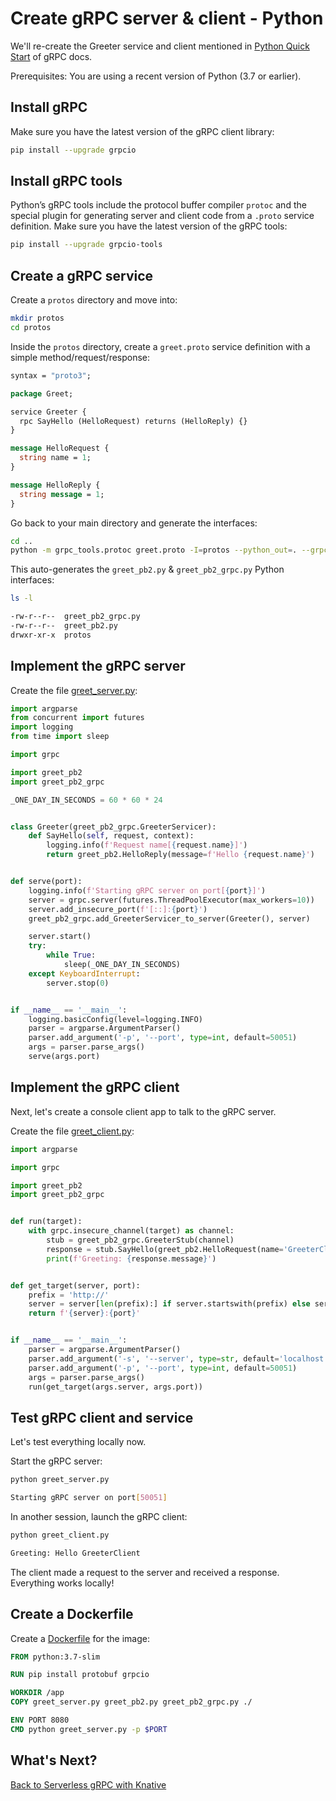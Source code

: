# Create gRPC server & client - Python

We'll re-create the Greeter service and client mentioned in [Python Quick Start](https://grpc.io/docs/quickstart/python/) of gRPC docs.

Prerequisites: You are using a recent version of Python (3.7 or earlier).

## Install gRPC

Make sure you have the latest version of the gRPC client library:

```bash
pip install --upgrade grpcio
```

## Install gRPC tools

Python’s gRPC tools include the protocol buffer compiler `protoc` and the special plugin for generating server and client code from a `.proto` service definition. Make sure you have the latest version of the gRPC tools:

```bash
pip install --upgrade grpcio-tools
```

## Create a gRPC service

Create a `protos` directory and move into:

```bash
mkdir protos
cd protos
```

Inside the `protos` directory, create a `greet.proto` service definition with a simple method/request/response:

```protobuf
syntax = "proto3";

package Greet;

service Greeter {
  rpc SayHello (HelloRequest) returns (HelloReply) {}
}

message HelloRequest {
  string name = 1;
}

message HelloReply {
  string message = 1;
}
```

Go back to your main directory and generate the interfaces:

```bash
cd ..
python -m grpc_tools.protoc greet.proto -I=protos --python_out=. --grpc_python_out=.
```

This auto-generates the `greet_pb2.py` & `greet_pb2_grpc.py` Python interfaces:

```bash
ls -l

-rw-r--r--  greet_pb2_grpc.py
-rw-r--r--  greet_pb2.py
drwxr-xr-x  protos
```

## Implement the gRPC server

Create the file [greet_server.py](../serving/grpc/python/greet_server.py):

```python
import argparse
from concurrent import futures
import logging
from time import sleep

import grpc

import greet_pb2
import greet_pb2_grpc

_ONE_DAY_IN_SECONDS = 60 * 60 * 24


class Greeter(greet_pb2_grpc.GreeterServicer):
    def SayHello(self, request, context):
        logging.info(f'Request name[{request.name}]')
        return greet_pb2.HelloReply(message=f'Hello {request.name}')


def serve(port):
    logging.info(f'Starting gRPC server on port[{port}]')
    server = grpc.server(futures.ThreadPoolExecutor(max_workers=10))
    server.add_insecure_port(f'[::]:{port}')
    greet_pb2_grpc.add_GreeterServicer_to_server(Greeter(), server)

    server.start()
    try:
        while True:
            sleep(_ONE_DAY_IN_SECONDS)
    except KeyboardInterrupt:
        server.stop(0)


if __name__ == '__main__':
    logging.basicConfig(level=logging.INFO)
    parser = argparse.ArgumentParser()
    parser.add_argument('-p', '--port', type=int, default=50051)
    args = parser.parse_args()
    serve(args.port)
```

## Implement the gRPC client

Next, let's create a console client app to talk to the gRPC server.

Create the file [greet_client.py](../serving/grpc/python/greet_client.py):

```python
import argparse

import grpc

import greet_pb2
import greet_pb2_grpc


def run(target):
    with grpc.insecure_channel(target) as channel:
        stub = greet_pb2_grpc.GreeterStub(channel)
        response = stub.SayHello(greet_pb2.HelloRequest(name='GreeterClient'))
        print(f'Greeting: {response.message}')


def get_target(server, port):
    prefix = 'http://'
    server = server[len(prefix):] if server.startswith(prefix) else server
    return f'{server}:{port}'


if __name__ == '__main__':
    parser = argparse.ArgumentParser()
    parser.add_argument('-s', '--server', type=str, default='localhost')
    parser.add_argument('-p', '--port', type=int, default=50051)
    args = parser.parse_args()
    run(get_target(args.server, args.port))
```

## Test gRPC client and service

Let's test everything locally now.

Start the gRPC server:

```bash
python greet_server.py

Starting gRPC server on port[50051]
```

In another session, launch the gRPC client:

```bash
python greet_client.py

Greeting: Hello GreeterClient
```

The client made a request to the server and received a response. Everything works locally!

## Create a Dockerfile

Create a [Dockerfile](../serving/grpc/python/Dockerfile) for the image:

```dockerfile
FROM python:3.7-slim

RUN pip install protobuf grpcio

WORKDIR /app
COPY greet_server.py greet_pb2.py greet_pb2_grpc.py ./

ENV PORT 8080
CMD python greet_server.py -p $PORT
```

## What's Next?

[Back to Serverless gRPC with Knative](07.5-grpc.md)
